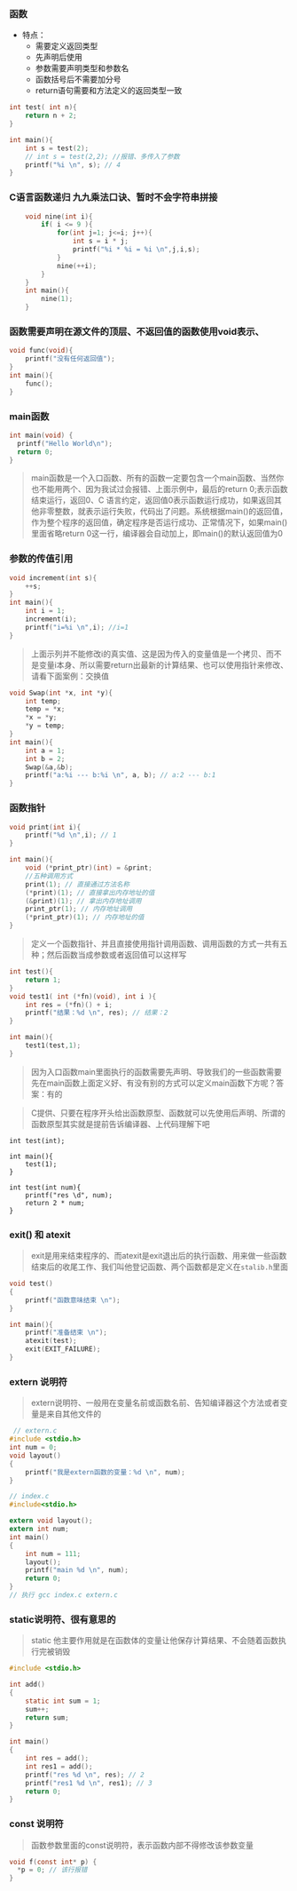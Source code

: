 ### 函数
 - 特点：
    - 需要定义返回类型
    - 先声明后使用
    - 参数需要声明类型和参数名
    - 函数括号后不需要加分号
    - return语句需要和方法定义的返回类型一致


```c
int test( int n){
    return n + 2;
}

int main(){
    int s = test(2);
    // int s = test(2,2); //报错、多传入了参数
    printf("%i \n", s); // 4
}
```

### C语言函数递归 九九乘法口诀、暂时不会字符串拼接
```c
    void nine(int i){
        if( i <= 9 ){
            for(int j=1; j<=i; j++){
                int s = i * j;
                printf("%i * %i = %i \n",j,i,s);
            }
            nine(++i);
        }
    }
    int main(){
        nine(1);
    }
```

### 函数需要声明在源文件的顶层、不返回值的函数使用void表示、
```c
void func(void){
    printf("没有任何返回值");
}
int main(){
    func();
}
```

### main函数
```c
int main(void) {
  printf("Hello World\n");
  return 0;
}
```
>main函数是一个入口函数、所有的函数一定要包含一个main函数、当然你也不能用两个、因为我试过会报错、上面示例中，最后的return 0;表示函数结束运行，返回0、C 语言约定，返回值0表示函数运行成功，如果返回其他非零整数，就表示运行失败，代码出了问题。系统根据main()的返回值，作为整个程序的返回值，确定程序是否运行成功、正常情况下，如果main()里面省略return 0这一行，编译器会自动加上，即main()的默认返回值为0


### 参数的传值引用
```c
void increment(int s){
    ++s;
}
int main(){
    int i = 1;
    increment(i);
    printf("i=%i \n",i); //i=1 
}
```
>上面示列并不能修改i的真实值、这是因为传入的变量值是一个拷贝、而不是变量i本身、所以需要return出最新的计算结果、也可以使用指针来修改、请看下面案例：交换值

```c
void Swap(int *x, int *y){
    int temp;
    temp = *x;
    *x = *y;
    *y = temp;
}
int main(){
    int a = 1;
    int b = 2;
    Swap(&a,&b);
    printf("a:%i --- b:%i \n", a, b); // a:2 --- b:1
}
```
### 函数指针
```c
void print(int i){
    printf("%d \n",i); // 1
}

int main(){
    void (*print_ptr)(int) = &print;
    //五种调用方式
    print(1); // 直接通过方法名称
    (*print)(1); // 直接拿出内存地址的值
    (&print)(1); // 拿出内存地址调用
    print_ptr(1); // 内存地址调用
    (*print_ptr)(1); // 内存地址的值
}
```
> 定义一个函数指针、并且直接使用指针调用函数、调用函数的方式一共有五种；然后函数当成参数或者返回值可以这样写
```c
int test(){
    return 1;
}
void test1( int (*fn)(void), int i ){
    int res = (*fn)() + i;
    printf("结果：%d \n", res); // 结果：2 
}

int main(){
    test1(test,1);
}
```

> 因为入口函数main里面执行的函数需要先声明、导致我们的一些函数需要先在main函数上面定义好、有没有别的方式可以定义main函数下方呢？答案：有的

> C提供、只要在程序开头给出函数原型、函数就可以先使用后声明、所谓的函数原型其实就是提前告诉编译器、上代码理解下吧

```
int test(int);

int main(){
    test(1);
}

int test(int num){
    printf("res \d", num);
    return 2 * num;
}

```

### exit() 和 atexit
> exit是用来结束程序的、而atexit是exit退出后的执行函数、用来做一些函数结束后的收尾工作、我们叫他登记函数、两个函数都是定义在`stalib.h`里面

```c
void test()
{
    printf("函数意味结束 \n");
}

int main(){
    printf("准备结束 \n");
    atexit(test);
    exit(EXIT_FAILURE);
}
```

### extern 说明符
> extern说明符、一般用在变量名前或函数名前、告知编译器这个方法或者变量是来自其他文件的
```c
 // extern.c
#include <stdio.h>
int num = 0;
void layout()
{
    printf("我是extern函数的变量：%d \n", num);
}

// index.c
#include<stdio.h>

extern void layout();
extern int num;
int main()
{
    int num = 111;
    layout();
    printf("main %d \n", num);
    return 0;
}
// 执行 gcc index.c extern.c
```
### static说明符、很有意思的
> static 他主要作用就是在函数体的变量让他保存计算结果、不会随着函数执行完被销毁

```c
#include <stdio.h>

int add()
{
    static int sum = 1;
    sum++;
    return sum;
}

int main()
{
    int res = add();
    int res1 = add();
    printf("res %d \n", res); // 2
    printf("res1 %d \n", res1); // 3
    return 0;
}
```


### const 说明符
> 函数参数里面的const说明符，表示函数内部不得修改该参数变量

```c
void f(const int* p) {
  *p = 0; // 该行报错
}
```

